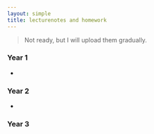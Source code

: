 ```yaml
---
layout: simple
title: lecturenotes and homework
---
```


> Not ready, but I will upload them gradually.


### Year 1

- 

### Year 2

- 

### Year 3


